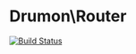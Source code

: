 Drumon\Router
=======

[![Build Status](https://travis-ci.org/Drumon/Router.png)](https://travis-ci.org/Drumon/Router)